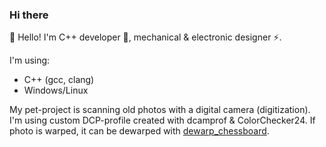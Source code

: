 ### Hi there

<!--
**d-ulitin/d-ulitin** is a ✨ _special_ ✨ repository because its `README.md` (this file) appears on your GitHub profile.

Here are some ideas to get you started:

- 🔭 I’m currently working on ...
- 🌱 I’m currently learning ...
- 👯 I’m looking to collaborate on ...
- 🤔 I’m looking for help with ...
- 💬 Ask me about ...
- 📫 How to reach me: ...
- 😄 Pronouns: ...
- ⚡ Fun fact: ...
-->

👋 Hello! I'm C++ developer 🔨, mechanical & electronic designer ⚡.

I'm using:
* C++ (gcc, clang)
* Windows/Linux

My pet-project is scanning old photos with a digital camera (digitization). I'm using custom DCP-profile created with dcamprof & ColorChecker24. If photo is warped, it can be dewarped with [dewarp_chessboard](https://github.com/dm-u/dewarp_chessboard).
